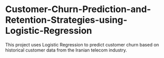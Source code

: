 # Customer-Churn-Prediction-and-Retention-Strategies-using-Logistic-Regression
This project uses Logistic Regression to predict customer churn based on historical customer data from the Iranian telecom industry.
